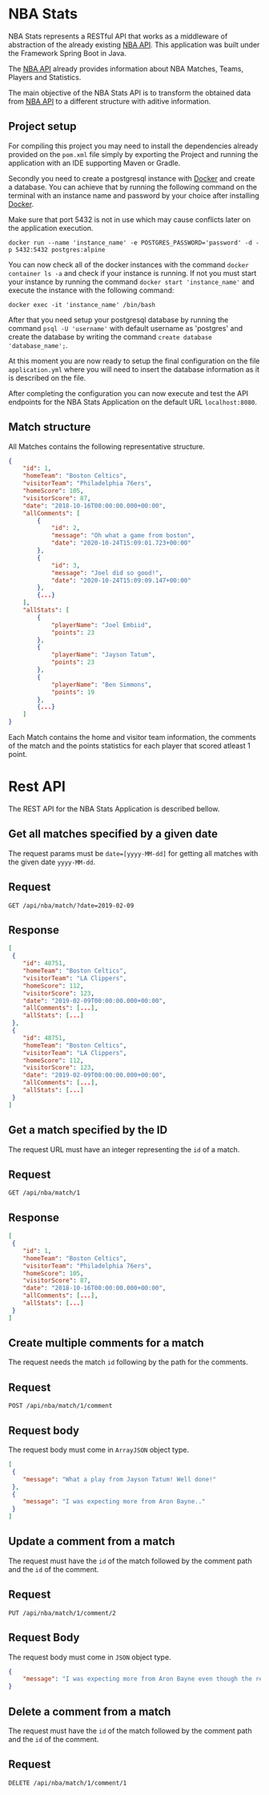 # NBA Stats

NBA Stats represents a RESTful API that works as a middleware of abstraction of the already existing [NBA API](https://rapidapi.com/theapiguy/api/free-nba).
This application was built under the Framework Spring Boot in Java.

The [NBA API](https://rapidapi.com/theapiguy/api/free-nba) already provides information about NBA Matches, Teams, Players and Statistics.

The main objective of the NBA Stats API is to transform the obtained data from [NBA API](https://rapidapi.com/theapiguy/api/free-nba) to a different structure with aditive information.

## Project setup

For compiling this project you may need to install the dependencies already provided on the `pom.xml` file simply by exporting the Project and running the application with an IDE supporting Maven or Gradle. 

Secondly you need to create a postgresql instance with [Docker](https://docs.docker.com/get-docker/) and create a database.
You can achieve that by running the following command on the terminal with an instance name and password by your choice after installing [Docker](https://docs.docker.com/get-docker/).

Make sure that port 5432 is not in use which may cause conflicts later on the application execution.

`docker run --name 'instance_name' -e POSTGRES_PASSWORD='password' -d -p 5432:5432 postgres:alpine`



You can now check all of the docker instances with the command `docker container ls -a` and check if your instance is running.
If not you must start your instance by running the command `docker start 'instance_name'` and execute the instance with the following command:

`docker exec -it 'instance_name' /bin/bash`

After that you need setup your postgresql database by running the command `psql -U 'username'` with default username as 'postgres' and create the database by writing the command `create database 'database_name';`.

At this moment you are now ready to setup the final configuration on the file `application.yml` where you will need to insert the database information as it is described on the file.

After completing the configuration you can now execute and test the API endpoints for the NBA Stats Application on the default URL `localhost:8080`.

## Match structure

All Matches contains the following representative structure.

```json
{
    "id": 1,
    "homeTeam": "Boston Celtics",
    "visitorTeam": "Philadelphia 76ers",
    "homeScore": 105,
    "visitorScore": 87,
    "date": "2018-10-16T00:00:00.000+00:00",
    "allComments": [
        {
            "id": 2,
            "message": "Oh what a game from boston",
            "date": "2020-10-24T15:09:01.723+00:00"
        },
        {
            "id": 3,
            "message": "Joel did so good!",
            "date": "2020-10-24T15:09:09.147+00:00"
        }, 
        {...}
    ],
    "allStats": [
        {
            "playerName": "Joel Embiid",
            "points": 23
        },
        {
            "playerName": "Jayson Tatum",
            "points": 23
        },
        {
            "playerName": "Ben Simmons",
            "points": 19
        },
        {...}
    ]
}
```
Each Match contains the home and visitor team information, the comments of the match and the points statistics for each player that scored atleast 1 point.

# Rest API

The REST API for the NBA Stats Application is described bellow.

## Get all matches specified by a given date

The request params must be `date=[yyyy-MM-dd]` for getting all matches with the given date `yyyy-MM-dd`.

## Request

```http
GET /api/nba/match/?date=2019-02-09
```
## Response

```json
[
 {
    "id": 48751,
    "homeTeam": "Boston Celtics",
    "visitorTeam": "LA Clippers",
    "homeScore": 112,
    "visitorScore": 123,
    "date": "2019-02-09T00:00:00.000+00:00",
    "allComments": [...],
    "allStats": [...]
 },
 {
    "id": 48751,
    "homeTeam": "Boston Celtics",
    "visitorTeam": "LA Clippers",
    "homeScore": 112,
    "visitorScore": 123,
    "date": "2019-02-09T00:00:00.000+00:00",
    "allComments": [...],
    "allStats": [...]
 }
]
```

## Get a match specified by the ID

The request URL must have an integer representing the `id` of a match.

## Request

```http
GET /api/nba/match/1
```

## Response 

```json
[
 {
    "id": 1,
    "homeTeam": "Boston Celtics",
    "visitorTeam": "Philadelphia 76ers",
    "homeScore": 105,
    "visitorScore": 87,
    "date": "2018-10-16T00:00:00.000+00:00",
    "allComments": [...],
    "allStats": [...]
 }
]
```

## Create multiple comments for a match
The request needs the match `id` following by the path for the comments.
## Request

```http
POST /api/nba/match/1/comment
```

## Request body

The request body must come in `ArrayJSON` object type.

```json
[
 {
    "message": "What a play from Jayson Tatum! Well done!"
 },
 {
    "message": "I was expecting more from Aron Bayne.."
 }
]
```
## Update a comment from a match

The request must have the `id` of the match followed by the comment path and the `id` of the comment.

## Request

```http
PUT /api/nba/match/1/comment/2
```

## Request Body

The request body must come in `JSON` object type.

```json
{
    "message": "I was expecting more from Aron Bayne even though the rest of the team did pretty well."
}
```

## Delete a comment from a match

The request must have the `id` of the match followed by the comment path and the `id` of the comment.

## Request

```http
DELETE /api/nba/match/1/comment/1
```








